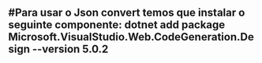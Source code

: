 #Para usar o Json convert temos que instalar o seguinte componente:
  dotnet add package Microsoft.VisualStudio.Web.CodeGeneration.Design --version 5.0.2
  -